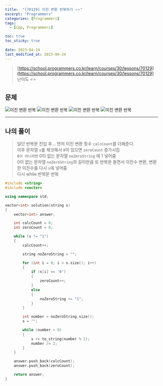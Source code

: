```yaml
---
title:  "[70129] 이진 변환 반복하기 ⭐⭐"
excerpt: "Programmers"
categories: [Programmers]
tags:
  - [cpp, Programmers]

toc: true
toc_sticky: true
 
date: 2023-04-24
last_modified_at: 2023-04-24
---
```


> [https://school.programmers.co.kr/learn/courses/30/lessons/70129](https://school.programmers.co.kr/learn/courses/30/lessons/70129)  
> 난이도 ⭐⭐

## 문제
![이진 변환 반복](https://drive.google.com/uc?export=view&id=1MgtsEKod-NdnWm8uhBL42qCQz5J_pb4v)
![이진 변환 반복](https://drive.google.com/uc?export=view&id=1GuCZv4EUusNtM5n2Z3GkFgWhKvclPPlb)
![이진 변환 반복](https://drive.google.com/uc?export=view&id=1o2nns4_hsUUSvo2fQapfTNDf8FzrE90J)
![이진 변환 반복](https://drive.google.com/uc?export=view&id=11vk8JOrOJKVU9GJOINLCszT9sxBK0gan)

***

## 나의 풀이

> 일단 반복문 진입 후... 먼저 이진 변환 횟수 `calcCount`를 더해준다.  
> 이후 문자열 `s`를 체크해서 `0`이 있으면 `zeroCount` 증가시킴  
> `0이 아니라면` 0이 없는 문자열 `noZeroString` 에 1 넣어줌  
> 0이 없는 문자열 `noZeroString`의 길이만큼 또 반복문 돌면서 이진수 변환, 변환한 이진수를 다시 `s`에 넣어줌  
> 다시 while 반복문 반복  

```cpp
#include <string>
#include <vector>

using namespace std;

vector<int> solution(string s)
{
    vector<int> answer;

    int calcCount = 0;
    int zeroCount = 0;

    while (s != "1")
    {
        calcCount++;

        string noZeroString = "";

        for (int i = 0; i < s.size(); i++)
        {
            if (s[i] == '0')
            {
                zeroCount++;
            }
            else
            {
                noZeroString += "1";
            }
        }

        int number = noZeroString.size();
        s = "";

        while (number > 0)
        {
            s += to_string(number % 2);
            number /= 2;
        }
    }

    answer.push_back(calcCount);
    answer.push_back(zeroCount);

    return answer;
}
```